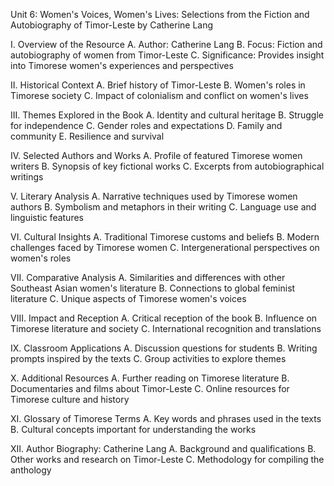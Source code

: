 Unit 6: Women's Voices, Women's Lives: Selections from the Fiction and Autobiography of Timor-Leste by Catherine Lang

I. Overview of the Resource
   A. Author: Catherine Lang
   B. Focus: Fiction and autobiography of women from Timor-Leste
   C. Significance: Provides insight into Timorese women's experiences and perspectives

II. Historical Context
    A. Brief history of Timor-Leste
    B. Women's roles in Timorese society
    C. Impact of colonialism and conflict on women's lives

III. Themes Explored in the Book
     A. Identity and cultural heritage
     B. Struggle for independence
     C. Gender roles and expectations
     D. Family and community
     E. Resilience and survival

IV. Selected Authors and Works
    A. Profile of featured Timorese women writers
    B. Synopsis of key fictional works
    C. Excerpts from autobiographical writings

V. Literary Analysis
   A. Narrative techniques used by Timorese women authors
   B. Symbolism and metaphors in their writing
   C. Language use and linguistic features

VI. Cultural Insights
    A. Traditional Timorese customs and beliefs
    B. Modern challenges faced by Timorese women
    C. Intergenerational perspectives on women's roles

VII. Comparative Analysis
     A. Similarities and differences with other Southeast Asian women's literature
     B. Connections to global feminist literature
     C. Unique aspects of Timorese women's voices

VIII. Impact and Reception
      A. Critical reception of the book
      B. Influence on Timorese literature and society
      C. International recognition and translations

IX. Classroom Applications
    A. Discussion questions for students
    B. Writing prompts inspired by the texts
    C. Group activities to explore themes

X. Additional Resources
   A. Further reading on Timorese literature
   B. Documentaries and films about Timor-Leste
   C. Online resources for Timorese culture and history

XI. Glossary of Timorese Terms
    A. Key words and phrases used in the texts
    B. Cultural concepts important for understanding the works

XII. Author Biography: Catherine Lang
     A. Background and qualifications
     B. Other works and research on Timor-Leste
     C. Methodology for compiling the anthology